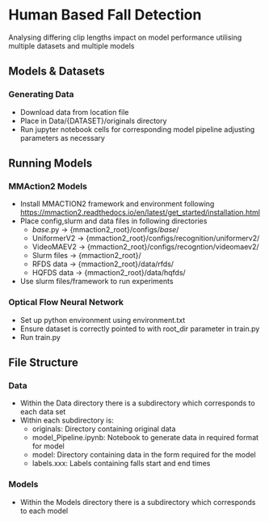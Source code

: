 # Human Based Fall Detection
Analysing differing clip lengths impact on model performance utilising multiple datasets and multiple models

## Models & Datasets
### Generating Data
- Download data from location file
- Place in Data/{DATASET}/originals directory
- Run jupyter notebook cells for corresponding model pipeline adjusting parameters as necessary

## Running Models
### MMAction2 Models
- Install MMACTION2 framework and environment following https://mmaction2.readthedocs.io/en/latest/get_started/installation.html
- Place config,slurm and data files in following directories
    - _base_.py -> {mmaction2_root}/configs/_base_/
    - UniformerV2 -> {mmaction2_root}/configs/recognition/uniformerv2/
    - VideoMAEV2 -> {mmaction2_root}/configs/recogntion/videomaev2/
    - Slurm files -> {mmaction2_root}/
    - RFDS data -> {mmaction2_root}/data/rfds/
    - HQFDS data -> {mmaction2_root}/data/hqfds/
- Use slurm files/framework to run experiments

### Optical Flow Neural Network
- Set up python environment using environment.txt
- Ensure dataset is correctly pointed to with root_dir parameter in train.py
- Run train.py

## File Structure
### Data
- Within the Data directory there is a subdirectory which corresponds to each data set
- Within each subdirectory is:
    - originals: Directory containing original data
    - model_Pipeline.ipynb: Notebook to generate data in required format for model
    - model: Directory containing data in the form required for the model
    - labels.xxx: Labels containing falls start and end times

### Models
- Within the Models directory there is a subdirectory which corresponds to each model
